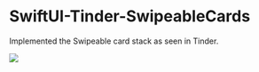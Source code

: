 # SwiftUI-Tinder-SwipeableCards
Implemented the Swipeable card stack as seen in Tinder.

![](https://media.giphy.com/media/kEd80EEN5WM36250BK/giphy.gif)
